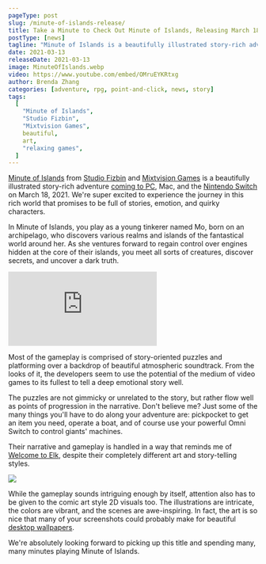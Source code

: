 ```yaml
---
pageType: post
slug: /minute-of-islands-release/
title: Take a Minute to Check Out Minute of Islands, Releasing March 18
postType: [news]
tagline: "Minute of Islands is a beautifully illustrated story-rich adventure coming to PC, Mac, and the Nintendo Switch on March 18, 2021. We're super excited to experience the journey in this rich world that promises to be full of stories, emotion, and quirky characters."
date: 2021-03-13
releaseDate: 2021-03-13
image: MinuteOfIslands.webp
video: https://www.youtube.com/embed/OMruEYKRtxg
author: Brenda Zhang
categories: [adventure, rpg, point-and-click, news, story]
tags:
  [
    "Minute of Islands",
    "Studio Fizbin",
    "Mixtvision Games",
    beautiful,
    art,
    "relaxing games",
  ]
---
```


[Minute of Islands](https://minute-of-islands.com/) from [Studio Fizbin](https://twitter.com/studiofizbin) and [Mixtvision Games](https://mixtvision.games/) is a beautifully illustrated story-rich adventure [coming to PC](https://store.steampowered.com/app/1049710/Minute_of_Islands/), Mac, and the [Nintendo Switch](https://www.nintendo.com/games/detail/minute-of-islands-switch/) on March 18, 2021. We're super excited to experience the journey in this rich world that promises to be full of stories, emotion, and quirky characters.

In Minute of Islands, you play as a young tinkerer named Mo, born on an archipelago, who discovers various realms and islands of the fantastical world around her. As she ventures forward to regain control over engines hidden at the core of their islands, you meet all sorts of creatures, discover secrets, and uncover a dark truth.

<iframe loading="lazy" src="https://www.youtube.com/embed/OMruEYKRtxg?modestbranding=1" frameborder="0" allow="accelerometer; encrypted-media; gyroscope; picture-in-picture" allowfullscreen></iframe>

Most of the gameplay is comprised of story-oriented puzzles and platforming over a backdrop of beautiful atmospheric soundtrack. From the looks of it, the developers seem to use the potential of the medium of video games to its fullest to tell a deep emotional story well.

The puzzles are not gimmicky or unrelated to the story, but rather flow well as points of progression in the narrative. Don't believe me? Just some of the many things you'll have to do along your adventure are: pickpocket to get an item you need, operate a boat, and of course use your powerful Omni Switch to control giants' machines.

Their narrative and gameplay is handled in a way that reminds me of [Welcome to Elk](https://indiestorygames.com/welcome-to-elk-demo-review/), despite their completely different art and story-telling styles.

![][image0]

While the gameplay sounds intriguing enough by itself, attention also has to be given to the comic art style 2D visuals too. The illustrations are intricate, the colors are vibrant, and the scenes are awe-inspiring. In fact, the art is so nice that many of your screenshots could probably make for beautiful [desktop wallpapers](https://minute-of-islands.com/download-goodies/).

We're absolutely looking forward to picking up this title and spending many, many minutes playing Minute of Islands.

[image0]: ../../../images/post/minuteofislands/MinuteOfIslands0.webp
